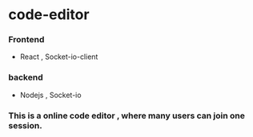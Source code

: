 # code-editor
### Frontend
- React , Socket-io-client
### backend
- Nodejs , Socket-io


### This is a online code editor , where many users can join one session.

